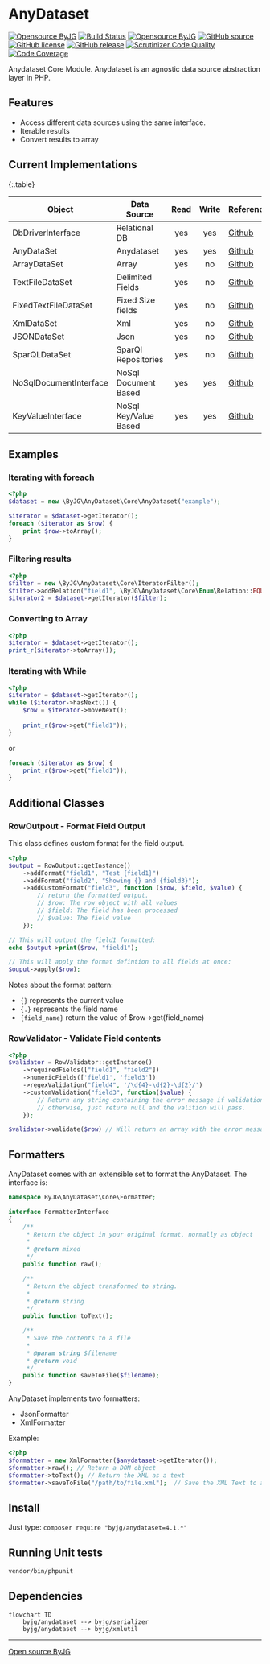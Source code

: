 # AnyDataset

[![Opensource ByJG](https://img.shields.io/badge/opensource-byjg-success.svg)](http://opensource.byjg.com)
[![Build Status](https://github.com/byjg/anydataset/actions/workflows/phpunit.yml/badge.svg?branch=master)](https://github.com/byjg/anydataset/actions/workflows/phpunit.yml)
[![Opensource ByJG](https://img.shields.io/badge/opensource-byjg-success.svg)](http://opensource.byjg.com)
[![GitHub source](https://img.shields.io/badge/Github-source-informational?logo=github)](https://github.com/byjg/anydataset/)
[![GitHub license](https://img.shields.io/github/license/byjg/anydataset.svg)](https://opensource.byjg.com/opensource/licensing.html)
[![GitHub release](https://img.shields.io/github/release/byjg/anydataset.svg)](https://github.com/byjg/anydataset/releases/)
[![Scrutinizer Code Quality](https://scrutinizer-ci.com/g/byjg/anydataset/badges/quality-score.png?b=master)](https://scrutinizer-ci.com/g/byjg/anydataset/?branch=master)
[![Code Coverage](https://scrutinizer-ci.com/g/byjg/anydataset/badges/coverage.png?b=master)](https://scrutinizer-ci.com/g/byjg/anydataset/?branch=master)

Anydataset Core Module. Anydataset is an agnostic data source abstraction layer in PHP.

## Features

- Access different data sources using the same interface.
- Iterable results
- Convert results to array

## Current Implementations

{:.table}

| Object                 | Data Source           | Read | Write | Reference               |
| ---------------------- | --------------------- |:----:|:-----:| ----------------------- |
| DbDriverInterface      | Relational DB         | yes  | yes   | [Github](https://github.com/byjg/anydataset-db) |
| AnyDataSet             | Anydataset            | yes  | yes   | [Github](https://github.com/byjg/anydataset) |
| ArrayDataSet           | Array                 | yes  | no    | [Github](https://github.com/byjg/anydataset-array) |
| TextFileDataSet        | Delimited Fields      | yes  | no    | [Github](https://github.com/byjg/anydataset-text) |
| FixedTextFileDataSet   | Fixed Size fields     | yes  | no    | [Github](https://github.com/byjg/anydataset-text) |
| XmlDataSet             | Xml                   | yes  | no    | [Github](https://github.com/byjg/anydataset-xml) |
| JSONDataSet            | Json                  | yes  | no    | [Github](https://github.com/byjg/anydataset-json) |
| SparQLDataSet          | SparQl Repositories   | yes  | no    | [Github](https://github.com/byjg/anydataset-sparql) |
| NoSqlDocumentInterface | NoSql Document Based  | yes  | yes   | [Github](https://github.com/byjg/anydataset-nosql) |
| KeyValueInterface      | NoSql Key/Value Based | yes  | yes   | [Github](https://github.com/byjg/anydataset-nosql) |

## Examples

### Iterating with foreach

```php
<?php
$dataset = new \ByJG\AnyDataset\Core\AnyDataset("example");

$iterator = $dataset->getIterator();
foreach ($iterator as $row) {
    print $row->toArray();
}
```

### Filtering results

```php
<?php
$filter = new \ByJG\AnyDataset\Core\IteratorFilter();
$filter->addRelation("field1", \ByJG\AnyDataset\Core\Enum\Relation::EQUAL, 10);
$iterator2 = $dataset->getIterator($filter);
```

### Converting to Array

```php
<?php
$iterator = $dataset->getIterator();
print_r($iterator->toArray());
```

### Iterating with While

```php
<?php
$iterator = $dataset->getIterator();
while ($iterator->hasNext()) {
    $row = $iterator->moveNext();
    
    print_r($row->get("field1"));
}
```

or

```php
foreach ($iterator as $row) {
    print_r($row->get("field1"));
}
```

## Additional Classes

### RowOutpout - Format Field Output

This class defines custom format for the field output.

```php
<?php
$output = RowOutput::getInstance()
    ->addFormat("field1", "Test {field1}")
    ->addFormat("field2", "Showing {} and {field3}");
    ->addCustomFormat("field3", function ($row, $field, $value) {
        // return the formatted output. 
        // $row: The row object with all values
        // $field: The field has been processed
        // $value: The field value
    });

// This will output the field1 formatted:
echo $output->print($row, "field1");

// This will apply the format defintion to all fields at once:
$ouput->apply($row);
```

Notes about the format pattern:

- `{}` represents the current value
- `{.}` represents the field name
- `{field_name}` return the value of $row->get(field_name)

### RowValidator - Validate Field contents

```php
<?php
$validator = RowValidator::getInstance()
    ->requiredFields(["field1", "field2"])
    ->numericFields(['field1', 'field3'])
    ->regexValidation("field4", '/\d{4}-\d{2}-\d{2}/')
    ->customValidation("field3", function($value) {
        // Return any string containing the error message if validation FAILS
        // otherwise, just return null and the valition will pass. 
    });

$validator->validate($row) // Will return an array with the error messages. Empty array if not errors. 
```

## Formatters

AnyDataset comes with an extensible set to format the AnyDataset. The interface is:

```php
namespace ByJG\AnyDataset\Core\Formatter;

interface FormatterInterface 
{
    /**
     * Return the object in your original format, normally as object
     *
     * @return mixed
     */
    public function raw();

    /**
     * Return the object transformed to string.
     *
     * @return string
     */
    public function toText();

    /**
     * Save the contents to a file
     *
     * @param string $filename
     * @return void
     */
    public function saveToFile($filename);
}
```

AnyDataset implements two formatters:

- JsonFormatter
- XmlFormatter

Example:

```php
<?php
$formatter = new XmlFormatter($anydataset->getIterator());
$formatter->raw(); // Return a DOM object
$formatter->toText(); // Return the XML as a text
$formatter->saveToFile("/path/to/file.xml");  // Save the XML Text to a file. 
```

## Install

Just type: `composer require "byjg/anydataset=4.1.*"`

## Running Unit tests

```bash
vendor/bin/phpunit
```

## Dependencies

```mermaid
flowchart TD
    byjg/anydataset --> byjg/serializer
    byjg/anydataset --> byjg/xmlutil
```

----
[Open source ByJG](http://opensource.byjg.com)
